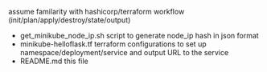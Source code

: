 assume familarity with hashicorp/terraform workflow (init/plan/apply/destroy/state/output)
* get_minikube_node_ip.sh     script to generate node_ip hash in json format
* minikube-helloflask.tf      terraform configurations to set up namespace/deployment/service and output URL to the service
* README.md                   this file
